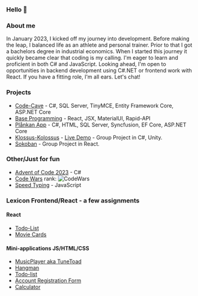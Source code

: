 ###  Hello 👋

### About me
In January 2023, I kicked off my journey into development. Before making the leap, I balanced life as an athlete and personal trainer. Prior to that I got a bachelors degree in industrial economics.
When I started this journey it quickly became clear that coding is my calling. I'm eager to learn and proficient in both C# and JavaScript. Looking ahead, I'm open to opportunities in backend development using C#.NET or frontend work with React. If you have a fitting role, I'm all ears. Let's chat!

### Projects
- [Code-Cave](https://github.com/sockulags/Code-Cave) - C#, SQL Server, TinyMCE, Entity Framework Core, ASP.NET Core 
- [Base Programming](https://github.com/sockulags/Base-programming) - React, JSX, MaterialUI, Rapid-API  
- [Plånkan App](https://github.com/sockulags/plankan-app) - C#, HTML, SQL Server, Syncfusion, EF Core, ASP.NET Core
- [Klossus-Kolossus](https://github.com/JeanLussagnet/Klossus-Kolossus) - [Live Demo](https://sockulags.github.io/Klossus_kolussus_demo/) - Group Project in C#, Unity.
- [Sokoban](https://github.com/sockulags/Sokoban_React_TS) - Group Project in React.
 
### Other/Just for fun
- [Advent of Code 2023](https://github.com/sockulags/Advent_of_Code_2023) - C#
- [Code Wars](https://github.com/sockulags/Code_Wars) rank: ![CodeWars](https://www.codewars.com/users/sockulags/badges/micro)
- [Speed Typing](https://github.com/sockulags/Speed_Typing) - JavaScript

### Lexicon Frontend/React - a few assignments
#### React
- [Todo-List](https://github.com/sockulags/Lexicon_TS_TodoList)
- [Movie Cards](https://github.com/sockulags/Lexicon_MovieCards/)
#### Mini-applications JS/HTML/CSS
 - [MusicPlayer aka TuneToad](https://github.com/sockulags/Lexicon_JS_Musicplayer)
 - [Hangman](https://github.com/sockulags/Lexicon_Hangman/)
 - [Todo-list](https://github.com/sockulags/Lexicon_JS_Todo-list)
 - [Account Registration Form](https://github.com/sockulags/Lexicon_JS_Account_Registration)
 - [Calculator](https://github.com/sockulags/Lexicon_JS_Calculator)

